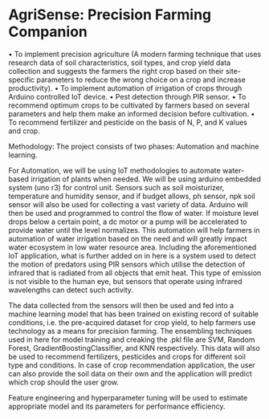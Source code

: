 # AgriSense: Precision Farming Companion

•	To implement precision agriculture (A modern farming technique that uses research data of soil characteristics, soil types, and crop yield data collection and suggests the farmers the right crop based on their site-specific parameters to reduce the wrong choice on a crop and increase productivity).
•	To implement automation of irrigation of crops through Arduino controlled IoT device.
•	Pest detection through PIR sensor.
•	To recommend optimum crops to be cultivated by farmers based on several parameters and help them make an informed decision before cultivation.
•	To recommend fertilizer and pesticide on the basis of N, P, and K values and crop.

Methodology: The project consists of two phases: Automation and machine learning. 

For Automation, we will be using IoT methodologies to automate water-based irrigation of plants when needed. We will be using arduino embedded system (uno r3) for control unit. Sensors such as soil moisturizer, temperature and humidity sensor, and if budget allows, ph sensor, npk soil sensor will also be used for collecting a vast variety of data. Arduino will then be used and programmed to control the flow of water. If moisture level drops below a certain point, a dc motor or a pump will be accelerated to provide water until the level normalizes. This automation will help farmers in automation of water irrigation based on the need and will greatly impact water ecosystem in low water resource area.
Including the aforementioned IoT application, what is further added on in here is a system used to detect the motion of predators using PIR sensors which utilise the detection of infrared that is radiated from all objects that emit heat. This type of emission is not visible to the human eye, but sensors that operate using infrared wavelengths can detect such activity. 

The data collected from the sensors will then be used and fed into a machine learning model that has been trained on existing record of suitable conditions, i.e. the pre-acquired dataset for crop yield, to help farmers use technology as a means for precision farming. The ensembling techniques used in here for model training and creaking the .pkl file are SVM, Random Forest, GradientBoostingClassifier, and KNN respectively. This data will also be used to recommend fertilizers, pesticides and crops for different soil type and conditions. In case of crop recommendation application, the user can also provide the soil data on their own and the application will predict which crop should the user grow.

Feature engineering and hyperparameter tuning will be used to estimate appropriate model and its parameters for performance efficiency.
